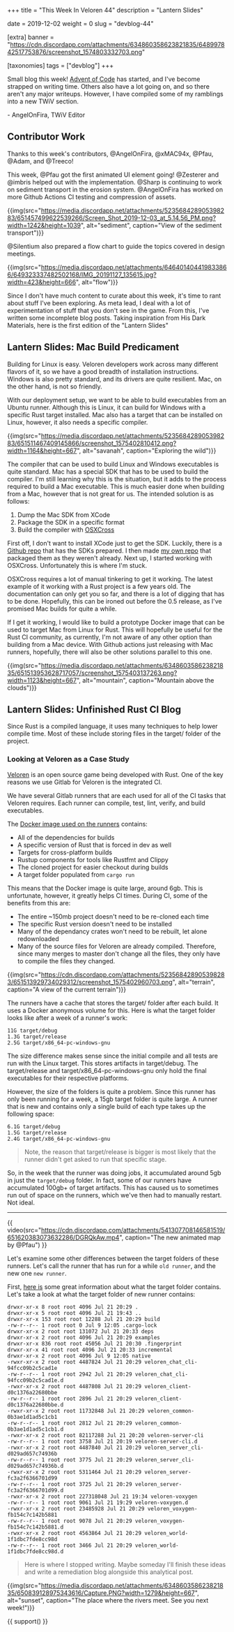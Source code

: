 +++
title = "This Week In Veloren 44"
description = "Lantern Slides"

date = 2019-12-02
weight = 0
slug = "devblog-44"

[extra]
banner = "https://cdn.discordapp.com/attachments/634860358623821835/648997842517753876/screenshot_1574803332703.png"

[taxonomies]
tags = ["devblog"]
+++

Small blog this week! [Advent of Code](https://adventofcode.com/) has started, and I've become strapped on writing time. Others also have a lot going on, and so there aren't any major writeups. However, I have compiled some of my ramblings into a new TWiV section.

\- AngelOnFira, TWiV Editor

## Contributor Work

Thanks to this week's contributors, @AngelOnFira, @xMAC94x, @Pfau, @Adam, and @Treeco!

This week, @Pfau got the first animated UI element going! @Zesterer and @imbris helped out with the implementation. @Sharp is continuing to work on sediment transport in the erosion system. @AngelOnFira has worked on more Github Actions CI testing and compression of assets.

{{img(src="https://media.discordapp.net/attachments/523568428905398283/651457499622539266/Screen_Shot_2019-12-03_at_5.14.56_PM.png?width=1242&height=1039", alt="sediment", caption="View of the sediment transport")}}

@Silentium also prepared a flow chart to guide the topics covered in design meetings.

{{img(src="https://media.discordapp.net/attachments/646401404419833866/649323337482502168/IMG_20191127_135615.jpg?width=423&height=666", alt="flow")}}

Since I don't have much content to curate about this week, it's time to rant about stuff I've been exploring. As meta lead, I deal with a lot of experimentation of stuff that you don't see in the game. From this, I've written some incomplete blog posts. Taking inspiration from His Dark Materials, here is the first edition of the "Lantern Slides"

## Lantern Slides: Mac Build Predicament

Building for Linux is easy. Veloren developers work across many different flavors of it, so we have a good breadth of installation instructions. Windows is also pretty standard, and its drivers are quite resilient. Mac, on the other hand, is not so friendly.

With our deployment setup, we want to be able to build executables from an Ubuntu runner. Although this is Linux, it can build for Windows with a specific Rust target installed. Mac also has a target that can be installed on Linux, however, it also needs a specific compiler.

{{img(src="https://media.discordapp.net/attachments/523568428905398283/651511467409145866/screenshot_1575402810412.png?width=1164&height=667", alt="savanah", caption="Exploring the wild")}}

The compiler that can be used to build Linux and Windows executables is quite standard. Mac has a special SDK that has to be used to build the compiler. I'm still learning why this is the situation, but it adds to the process required to build a Mac executable. This is much easier done when building from a Mac, however that is not great for us. The intended solution is as follows:

1. Dump the Mac SDK from XCode
2. Package the SDK in a specific format
3. Build the compiler with [OSXCross](https://github.com/tpoechtrager/osxcross)

First off, I don't want to install XCode just to get the SDK. Luckily, there is a [Github repo](https://github.com/phracker/MacOSX-SDKs) that has the SDKs prepared. I then made [my own repo](https://github.com/AngelOnFira/macosx-sdk) that packaged them as they weren't already. Next up, I started working with OSXCross. Unfortunately this is where I'm stuck.

OSXCross requires a lot of manual tinkering to get it working. The latest example of it working with a Rust project is a few years old. The documentation can only get you so far, and there is a lot of digging that has to be done. Hopefully, this can be ironed out before the 0.5 release, as I've promised Mac builds for quite a while.

If I get it working, I would like to build a prototype Docker image that can be used to target Mac from Linux for Rust. This will hopefully be useful for the Rust CI community, as currently, I'm not aware of any other option than building from a Mac device. With Github actions just releasing with Mac runners, hopefully, there will also be other solutions parallel to this one.

{{img(src="https://media.discordapp.net/attachments/634860358623821835/651513953628717057/screenshot_1575403137263.png?width=1123&height=667", alt="mountain", caption="Mountain above the clouds")}}

## Lantern Slides: Unfinished Rust CI Blog

Since Rust is a compiled language, it uses many techniques to help lower compile time. Most of these include storing files in the target/ folder of the project.

### Looking at Veloren as a Case Study

[Veloren](https://gitlab.com/veloren/veloren) is an open source game being developed with Rust. One of the key reasons we use Gitlab for Veloren is the integrated CI.

We have several Gitlab runners that are each used for all of the CI tasks that Veloren requires. Each runner can compile, test, lint, verify, and build executables.

The [Docker image used on the runners](https://gitlab.com/veloren/veloren-docker-ci/blob/master/Dockerfile) contains:

- All of the dependencies for builds
- A specific version of Rust that is forced in dev as well
- Targets for cross-platform builds
- Rustup components for tools like Rustfmt and Clippy
- The cloned project for easier checkout during builds
- A target folder populated from `cargo run`

This means that the Docker image is quite large, around 6gb. This is unfortunate, however, it greatly helps CI times. During CI, some of the benefits from this are:

- The entire ~150mb project doesn't need to be re-cloned each time
- The specific Rust version doesn't need to be installed
- Many of the dependancy crates won't need to be rebuilt, let alone redownloaded
- Many of the source files for Veloren are already compiled. Therefore, since many merges to master don't change all the files, they only have to compile the files they changed.

{{img(src="https://cdn.discordapp.com/attachments/523568428905398283/651513929734029312/screenshot_1575402960703.png", alt="terrain", caption="A view of the current terrain")}}

The runners have a cache that stores the target/ folder after each build. It uses a Docker anonymous volume for this. Here is what the target folder looks like after a week of a runner's work:

```
11G target/debug
1.3G target/release
2.5G target/x86_64-pc-windows-gnu
```

The size difference makes sense since the initial compile and all tests are run with the Linux target. This stores artifacts in target/debug. The target/release and target/x86_64-pc-windows-gnu only hold the final executables for their respective platforms.

However, the size of the folders is quite a problem. Since this runner has only been running for a week, a 15gb target folder is quite large. A runner that is new and contains only a single build of each type takes up the following space:

```
6.1G target/debug
1.5G target/release
2.4G target/x86_64-pc-windows-gnu
```

> Note, the reason that target/release is bigger is most likely that the runner didn't get asked to run that specific stage.

So, in the week that the runner was doing jobs, it accumulated around 5gb in just the `target/debug` folder. In fact, some of our runners have accumulated 100gb+ of target artifacts. This has caused us to sometimes run out of space on the runners, which we've then had to manually restart. Not ideal.

<hr>

{{ video(src="https://cdn.discordapp.com/attachments/541307708146581519/651620383073632286/DGRQkAw.mp4", caption="The new animated map by @Pfau") }}

Let's examine some other differences between the target folders of these runners. Let's call the runner that has run for a while `old runner`, and the new one `new runner`.

First, [here is](https://stackoverflow.com/a/47533016) some great information about what the target folder contains. Let's take a look at what the target folder of new runner contains:

```
drwxr-xr-x 8 root root 4096 Jul 21 20:29 .
drwxr-xr-x 5 root root 4096 Jul 21 19:43 ..
drwxr-xr-x 153 root root 12288 Jul 21 20:29 build
-rw-r--r-- 1 root root 0 Jul 9 12:05 .cargo-lock
drwxr-xr-x 2 root root 131072 Jul 21 20:33 deps
drwxr-xr-x 2 root root 4096 Jul 21 20:29 examples
drwxr-xr-x 836 root root 45056 Jul 21 20:30 .fingerprint
drwxr-xr-x 41 root root 4096 Jul 21 20:33 incremental
drwxr-xr-x 2 root root 4096 Jul 9 12:05 native
-rwxr-xr-x 2 root root 4487824 Jul 21 20:29 veloren_chat_cli-94fcc09b2c5cad1e
-rw-r--r-- 1 root root 2942 Jul 21 20:29 veloren_chat_cli-94fcc09b2c5cad1e.d
-rwxr-xr-x 2 root root 4487808 Jul 21 20:29 veloren_client-d0c1376a22680bbe
-rw-r--r-- 1 root root 2896 Jul 21 20:29 veloren_client-d0c1376a22680bbe.d
-rwxr-xr-x 2 root root 11732848 Jul 21 20:29 veloren_common-0b3ae1d1ad5c1cb1
-rw-r--r-- 1 root root 2812 Jul 21 20:29 veloren_common-0b3ae1d1ad5c1cb1.d
-rwxr-xr-x 2 root root 82117288 Jul 21 20:20 veloren-server-cli
-rw-r--r-- 1 root root 3758 Jul 21 20:19 veloren-server-cli.d
-rwxr-xr-x 2 root root 4487840 Jul 21 20:29 veloren_server_cli-d029ad657c74936b
-rw-r--r-- 1 root root 3775 Jul 21 20:29 veloren_server_cli-d029ad657c74936b.d
-rwxr-xr-x 2 root root 5311464 Jul 21 20:29 veloren_server-fc3a2f6366701d99
-rw-r--r-- 1 root root 3725 Jul 21 20:29 veloren_server-fc3a2f6366701d99.d
-rwxr-xr-x 2 root root 227318048 Jul 21 19:34 veloren-voxygen
-rw-r--r-- 1 root root 9061 Jul 21 19:29 veloren-voxygen.d
-rwxr-xr-x 2 root root 23485928 Jul 21 20:29 veloren_voxygen-fb154c7c142b5881
-rw-r--r-- 1 root root 9078 Jul 21 20:29 veloren_voxygen-fb154c7c142b5881.d
-rwxr-xr-x 2 root root 4563864 Jul 21 20:29 veloren_world-1f1dbc7fde8cc98d
-rw-r--r-- 1 root root 3466 Jul 21 20:29 veloren_world-1f1dbc7fde8cc98d.d
```

> Here is where I stopped writing. Maybe someday I'll finish these ideas and write a remediation blog alongside this analytical post.

{{img(src="https://media.discordapp.net/attachments/634860358623821835/650839128975343616/Capture.PNG?width=1279&height=667", alt="sunset", caption="The place where the rivers meet. See you next week!")}}

{{ support() }}

